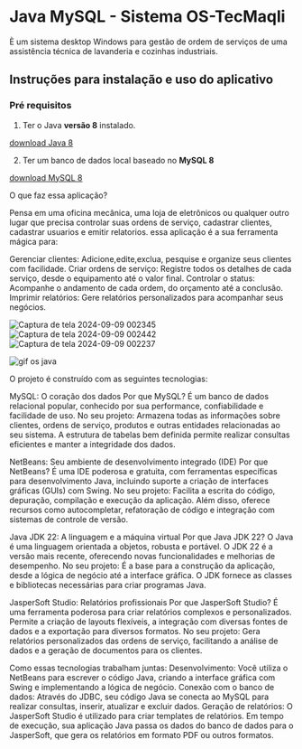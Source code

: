 #  Java MySQL - Sistema OS-TecMaqli
È um sistema desktop Windows para gestão de ordem de serviços de uma assistência técnica de lavanderia e cozinhas industriais.

## Instruções para instalação e uso do aplicativo
### Pré requisitos
1) Ter o Java **versão 8** instalado. 

[download Java 8](https://www.java.com/pt-BR/download/)

2) Ter um banco de dados local baseado no **MySQL 8**

[download MySQL 8](https://dev.mysql.com/downloads/installer/)

O que faz essa aplicação?

Pensa em uma oficina mecânica, uma loja de eletrônicos ou qualquer outro lugar que precisa controlar suas ordens de serviço, cadastrar clientes, cadastrar usuarios e emitir relatorios. 
essa aplicação é a sua ferramenta mágica para:

Gerenciar clientes: Adicione,edite,exclua, pesquise e organize seus clientes com facilidade.
Criar ordens de serviço: Registre todos os detalhes de cada serviço, desde o equipamento até o valor final.
Controlar o status: Acompanhe o andamento de cada ordem, do orçamento até a conclusão.
Imprimir relatórios: Gere relatórios personalizados para acompanhar seus negócios.

![Captura de tela 2024-09-09 002345](https://github.com/user-attachments/assets/60c20810-5ea3-4169-8eb5-9ac91d005d4f)
![Captura de tela 2024-09-09 002442](https://github.com/user-attachments/assets/c5963f50-c912-4208-9371-5d927acaa344)
![Captura de tela 2024-09-09 002237](https://github.com/user-attachments/assets/5c0de823-89f7-4d91-bb2a-aa83843c1c6f)

![gif os java](https://github.com/user-attachments/assets/0a23a35c-e462-40b9-a8bf-faed1db0e633)

O projeto é construído com as seguintes tecnologias:

MySQL: O coração dos dados
Por que MySQL? É um banco de dados relacional popular, conhecido por sua performance, confiabilidade e facilidade de uso.
No seu projeto: Armazena todas as informações sobre clientes, ordens de serviço, produtos e outras entidades relacionadas ao seu sistema. A estrutura de tabelas bem definida permite realizar consultas eficientes e manter a integridade dos dados.

NetBeans: Seu ambiente de desenvolvimento integrado (IDE)
Por que NetBeans? É uma IDE poderosa e gratuita, com ferramentas específicas para desenvolvimento Java, incluindo suporte a criação de interfaces gráficas (GUIs) com Swing.
No seu projeto: Facilita a escrita do código, depuração, compilação e execução da aplicação. Além disso, oferece recursos como autocompletar, refatoração de código e integração com sistemas de controle de versão.

Java JDK 22: A linguagem e a máquina virtual
Por que Java JDK 22? O Java é uma linguagem orientada a objetos, robusta e portável. O JDK 22 é a versão mais recente, oferecendo novas funcionalidades e melhorias de desempenho.
No seu projeto: É a base para a construção da aplicação, desde a lógica de negócio até a interface gráfica. O JDK fornece as classes e bibliotecas necessárias para criar programas Java.

JasperSoft Studio: Relatórios profissionais
Por que JasperSoft Studio? É uma ferramenta poderosa para criar relatórios complexos e personalizados. Permite a criação de layouts flexíveis, a integração com diversas fontes de dados e a exportação para diversos formatos.
No seu projeto: Gera relatórios personalizados das ordens de serviço, facilitando a análise de dados e a geração de documentos para os clientes.

Como essas tecnologias trabalham juntas:
Desenvolvimento: Você utiliza o NetBeans para escrever o código Java, criando a interface gráfica com Swing e implementando a lógica de negócio.
Conexão com o banco de dados: Através do JDBC, seu código Java se conecta ao MySQL para realizar consultas, inserir, atualizar e excluir dados.
Geração de relatórios: O JasperSoft Studio é utilizado para criar templates de relatórios. Em tempo de execução, sua aplicação Java passa os dados do banco de dados para o JasperSoft, que gera os relatórios em formato PDF ou outros formatos.
